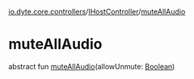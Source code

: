 [io.dyte.core.controllers](../index.md)/[IHostController](index.md)/[muteAllAudio](mute-all-audio.md)

# muteAllAudio


abstract fun [muteAllAudio](mute-all-audio.md)(allowUnmute: [Boolean](https://kotlinlang.org/api/latest/jvm/stdlib/kotlin/-boolean/index.html))
